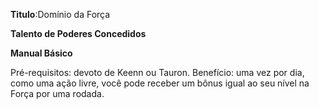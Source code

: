 **Titulo**:Domínio da Força

**Talento de Poderes Concedidos**

**Manual Básico**

 Pré-requisitos: devoto de Keenn ou Tauron. Benefício: uma vez por dia, como uma ação livre, você pode receber um bônus igual ao seu nível na Força por uma rodada.